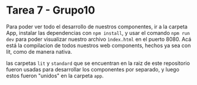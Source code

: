 # Tarea 7 - Grupo10

Para poder ver todo el desarrollo de nuestros componentes, ir a la carpeta App, instalar las dependencias con `npm install`, y usar el comando `npm run dev` para poder visualizar nuestro archivo  `ìndex.html` en el puerto 8080. Acá está la compilacion de todos nuestros web components, hechos ya sea con lit, como de manera nativa.

las carpetas `lit` y `standard` que se encuentran en la raiz de este repositorio fueron usadas para desarrollar los componentes por separado, y luego estos fueron "unidos" en la carpeta `app`.
